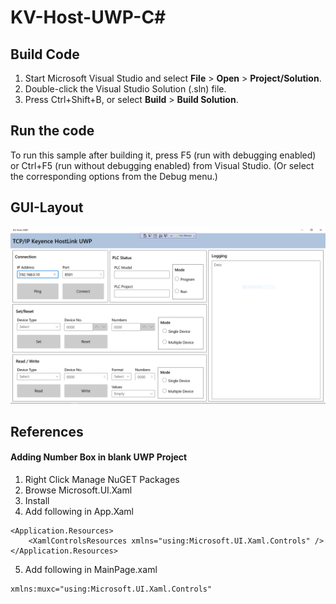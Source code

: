 # KV-Host-UWP-C#

## Build Code

1. Start Microsoft Visual Studio and select **File** \> **Open** \> **Project/Solution**.
2. Double-click the Visual Studio Solution (.sln) file.
4. Press Ctrl+Shift+B, or select **Build** \> **Build Solution**.

## Run the code

To run this sample after building it, press F5 (run with debugging enabled) or Ctrl+F5 (run without debugging enabled) from Visual Studio. (Or select the corresponding options from the Debug menu.)


## GUI-Layout
![](./KV-Host-UWP.PNG)


## References
#### Adding Number Box in blank UWP Project
1. Right Click Manage NuGET Packages
2. Browse
    Microsoft.UI.Xaml
3. Install
4. Add following in App.Xaml
```
<Application.Resources>
    <XamlControlsResources xmlns="using:Microsoft.UI.Xaml.Controls" />
</Application.Resources>
```
5. Add following in MainPage.xaml
```
xmlns:muxc="using:Microsoft.UI.Xaml.Controls"
```
